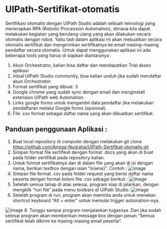 # UIPath-Sertifikat-otomatis
Sertifikasi otomatis dengan UIPath Studio adalah sebuah teknologi yang menerapkan RPA (Robotic Procession Automation), dimana kita dapat melakukan kegiatan yang berulang-ulang yang akan dilakukan secara otomatis dengan robot. Yaitu tadi dalam aplikasi ini akan mebuatkan secara otomatis sertifikat dan mengirimkan sertifikatnya ke email masing-masing pendaftar secara otomatis. Untuk dapat menggunakan aplikasi ini ada beberapa tools yang harus di siapkan diantaranya :
1.	Akun Orchestrator, kalian bisa daftar dan mendapatkan Trial akses aplikasi.
2.	Intsal UIPath Studio community, bisa kalian unduh jika sudah mendaftar akun *Orchestrator*.
3.	Format sertifikat yang dibuat. 3
4.	Google chrome yang sudah sync dengan email dan menginstall extension UIPath web Automation.
5.	Links google forms untuk mengambil data pendaftar jika melakukan pendaftaran melalui Google forms (opsional).
6.	File .csv format sebagai daftar nama yang akan dibuatkan sertifikat.
## Panduan penggunaan Aplikasi :
1.	Buat local repository di computer dengan melakukan git clone https://github.com/Angga-Nugraha/UIPath-Sertifikat-otomatis.git
2.	Simpan format file sertifikat dengan format .docs yang akan di buat pada folder sertifikat pada repository kalian.
3.	Untuk format sertifikatnya dan di dalam file yang akan di isi dengan nama, berikan textbox dengan isian “{nama}”. Contoh :
![image](https://user-images.githubusercontent.com/76716099/218665468-cf1da4a8-ceb5-454e-9133-7a5ed33c0395.png)
4.	Simpan file format .csv pada folder request yang berisi daftar nama peserta dengan format kolom file .csv sebagai berikut : 
![image](https://user-images.githubusercontent.com/76716099/218665519-573844a6-dd06-4613-a581-1adc6d7a4f3d.png)
5.	Setelah semua tahap di atas selesai, program siap di jalankan, dengan mengklik “run file” pada menu toolbars di UIPath Studio.
![image](https://user-images.githubusercontent.com/76716099/218665606-d3823937-b0d3-4508-8482-3bfa8db38b34.png)
6.	Setelah program di run, program akan meminta anda untuk menekan shortcut keyboard “Alt + enter” untuk memulai trigger automation-nya.

![image](https://user-images.githubusercontent.com/76716099/218665677-dfaf164e-b05e-4fda-8999-989d2877b9bf.png)
8.	Tunggu sampai program menjalankan tugasnya. Dan jika sudah selesai program akan memberikan message box dengan pesan “Semua sertifikat telah dikirim ke masing-masing email peserta”.
